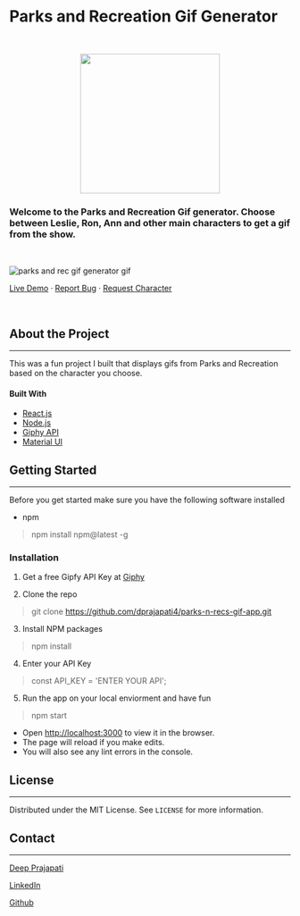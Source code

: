 # Parks and Recreation Gif Generator
&nbsp;

<p align="center">
  <img height=250 src="https://static.wikia.nocookie.net/parksandrecreation/images/8/84/Season_1.jpg/revision/latest/top-crop/width/360/height/450?cb=20111015211806">
</p>



### Welcome to the  Parks and Recreation Gif generator. Choose between Leslie, Ron, Ann and other main characters to get a gif from the show.
&nbsp;
&nbsp;

![parks and rec gif generator gif](./src/assets/parksNrec.gif)


[Live Demo]()  · [Report Bug](mailto:dprajap2@gmail.com?subject=[GitHub]%20ParksnRec%20Gif%20Generator)   ·  [Request Character](mailto:dprajap2@gmail.com?subject=[GitHub]%20ParksnRec%20Gif%20Generator )

&nbsp;

## **About the Project**
***
This was a fun project I built that displays gifs from Parks and Recreation based on the character you choose.
&nbsp;
#### **Built With**
- [React.js](https://reactjs.org/)
- [Node.js](https://nodejs.org/en/)
- [Giphy API](https://developers.giphy.com/docs/api/)
- [Material UI](https://material-ui.com/)


## **Getting Started**
***

Before you get started make sure you have the following software installed

- npm
>  npm install npm@latest -g

### **Installation**
1. Get a free Gipfy API Key at [Giphy](https://developers.giphy.com/)

2. Clone the repo

  >git clone  https://github.com/dprajapati4/parks-n-recs-gif-app.git

3. Install NPM packages
  >npm install

4. Enter your API Key

>const API_KEY = 'ENTER YOUR API';

5. Run the app on your local enviorment and have fun
  >npm start

  - Open [http://localhost:3000](http://localhost:3000) to view it in the browser.
  - The page will reload if you make edits.
  - You will also see any lint errors in the console.

## **License**
***
Distributed under the MIT License. See `LICENSE` for more information.

## **Contact**
***
[Deep Prajapati](mailto:dprajap2@gmail.com?subject=[GitHub]%20ParksnRec%20Gif%20Generator)

[LinkedIn](https://www.linkedin.com/in/deepprajapati)

[Github](https://github.com/dprajapati4/parks-n-recs-gif-app)
